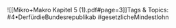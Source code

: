 
![[Mikro+Makro Kapitel 5 (1).pdf#page=3]]Tags & Topics:
   #4•DerfürdieBundesrepublikab
   #gesetzlicheMindestlohn